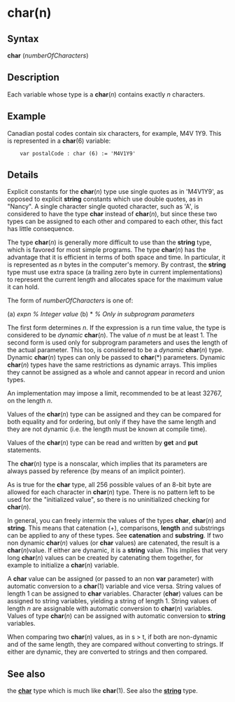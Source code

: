 
# char(n)

## Syntax
**char** (_numberOfCharacters_)

## Description
Each variable whose type is a **char**(_n_) contains exactly _n_ characters.


## Example
Canadian postal codes contain six characters, for example, M4V 1Y9. This is represented in a **char**(6) variable:

        var postalCode : char (6) := 'M4V1Y9'
## Details
Explicit constants for the **char**(_n_) type use single quotes as in 'M4V1Y9', as opposed to explicit **string** constants which use double quotes, as in "Nancy". A single character single quoted character, such as 'A', is considered to have the type **char** instead of **char**(_n_), but since these two types can be assigned to each other and compared to each other, this fact has little consequence.

The type **char**(_n_) is generally more difficult to use than the **string** type, which is favored for most simple programs. The type **char**(_n_) has the advantage that it is efficient in terms of both space and time. In particular, it is represented as _n_ bytes in the computer's memory. By contrast, the **string** type must use extra space (a trailing zero byte in current implementations) to represent the current length and allocates space for the maximum value it can hold.

The form of _numberOfCharacters_ is one of:


(a) _expn_   _% Integer value_
(b) *   _% Only in subprogram parameters_


The first form determines _n_. If the expression is a run time value, the type is considered to be _dynamic_ **char**(_n_). The value of _n_ must be at least 1. The second form is used only for subprogram parameters and uses the length of the actual parameter. This too, is considered to be a _dynamic_ **char**(_n_) type. Dynamic **char**(_n_) types can only be passed to **char**(*) parameters. Dynamic **char**(_n_) types have the same restrictions as dynamic arrays. This implies they cannot be assigned as a whole and cannot appear in record and union types.

An implementation may impose a limit, recommended to be at least 32767, on the length _n_.

Values of the **char**(_n_) type can be assigned and they can be compared for both equality and for ordering, but only if they have the same length and they are not dynamic (i.e. the length must be known at compile time).

Values of the **char**(_n_) type can be read and written by **get** and **put** statements.

The **char**(_n_) type is a nonscalar, which implies that its parameters are always passed by reference (by means of an implicit pointer).

As is true for the **char** type, all 256 possible values of an 8-bit byte are allowed for each character in **char**(_n_) type. There is no pattern left to be used for the "initialized value", so there is no uninitialized checking for **char**(_n_).

In general, you can freely intermix the values of the types **char**, **char**(_n_) and **string**. This means that catenation (+), comparisons, **length** and substrings can be applied to any of these types. See **catenation** and **substring**. If two non dynamic **char**(_n_) values (or **char** values) are catenated, the result is a **char**(_n_)value. If either are dynamic,  it is a **string** value. This implies that very long **char**(_n_) values can be created by catenating them together, for example to initialize a **char**(_n_) variable.

A **char** value can be assigned (or passed to an non **var** parameter) with automatic conversion to a **char**(1) variable and vice versa. String values of length 1 can be assigned to **char** variables. Character (**char**) values can be assigned to string variables, yielding a string of length 1. String values of length _n_ are assignable with automatic conversion to **char**(_n_) variables. Values of type **char**(_n_) can be assigned with automatic conversion to **string** variables.

When comparing two **char**(_n_) values, as in s > t, if both are non-dynamic and of the same length, they are compared without converting to strings. If either are dynamic, they are converted to strings and then compared.


## See also
the **[char](char.html)** type which is much like **char**(1). See also the **[string](string1.html)** type.

